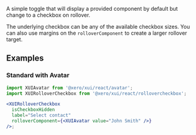 A simple toggle that will display a provided component by default but change to a checkbox on rollover.

The underlying checkbox can be any of the available checkbox sizes. You can also use margins on the `rolloverComponent` to create a larger rollover target.

## Examples

### Standard with Avatar

```jsx harmony
import XUIAvatar from '@xero/xui/react/avatar';
import XUIRolloverCheckbox from '@xero/xui/react/rollovercheckbox';

<XUIRolloverCheckbox
  isCheckboxHidden
  label="Select contact"
  rolloverComponent={<XUIAvatar value="John Smith" />}
/>;
```
